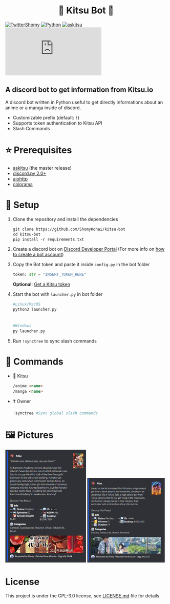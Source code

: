 <h1  align="center">
🦊 Kitsu Bot 🦊
</h1>

[![TwitterShomy](https://img.shields.io/badge/-shomykohai-1DA1F2?style=flat&logo=twitter&logoColor=white&labelColor=1DA1F2)](https://twitter.com/shomykohai)
[![Python](https://img.shields.io/badge/Python-3.8%20%7C%203.9%20%7C%203.10-yellow?style=flat&logo=python&logoColor=white&color=FFD43B&labelColor=306998)](https://www.python.org/downloads/)
[![askitsu](https://img.shields.io/pypi/v/askitsu?label=askitsu&logo=pypi&logoColor=white&labelColor=blue&color=9cf)](https://github.com/ShomyKohai/askitsu)
[![Discord Py](https://img.shields.io/pypi/v/discord.py?label=discord.py&logo=pypi&logoColor=white&labelColor=blue&color=9cf)](https://github.com/Rapptz/discord.py)


##  **A discord bot to get information from Kitsu.io** 

A discord bot written in Python useful to get directly informations about an anime or a manga inside of discord.
* Customizable prefix (default: `!`)
* Supports token authentication to Kitsu API
* Slash Commands



# ⭐ **Prerequisites**
- [askitsu](https://github.com/ShomyKohai/askitsu) (the master release)
- [discord.py 2.0+](https://pypi.org/project/discord.py/)
- [aiohttp](https://pypi.org/project/aiohttp/)
- [colorama](https://pypi.org/project/colorama/)


# 🔧 **Setup**

1. Clone the repository and install the dependencies
    ```shell
    git clone https://github.com/ShomyKohai/kitsu-bot
    cd kitsu-bot
    pip install -r requirements.txt
    ```

2. Create a discord bot on [Discord Developer Portal](https://discord.com/developers/applications) (For more info on [how to create a bot account](https://discordpy.readthedocs.io/en/stable/discord.html))

3. Copy the Bot token and paste it inside `config.py` in the bot folder 
    ```python
    token: str = "INSERT_TOKEN_HERE"
    ```
    **Optional**: [Get a Kitsu token](https://askitsu.readthedocs.io/en/master/token.html)

4. Start the bot with `launcher.py` in bot folder
    ```py
    #Linux/MacOS
    python3 launcher.py


    #Windows
    py launcher.py
    ```

5. Run `!synctree` to sync slash commands
# 💎 **Commands**

* 🦊 Kitsu
    ```html
    /anime <name>
    /manga <name>
    ```

* ❓ Owner
    ```py
    !synctree #Sync global slash commands
    ```

# 🖼️ **Pictures**

<img src="https://github.com/ShomyKohai/kitsu-bot/blob/main/assets/anime.png?raw=true" width=50%></a>
<img src="https://github.com/ShomyKohai/kitsu-bot/blob/main/assets/manga.png?raw=true" width=48%></a>

# License
This project is under the GPL-3.0 license, see [LICENSE.md](LICENSE) file for details

